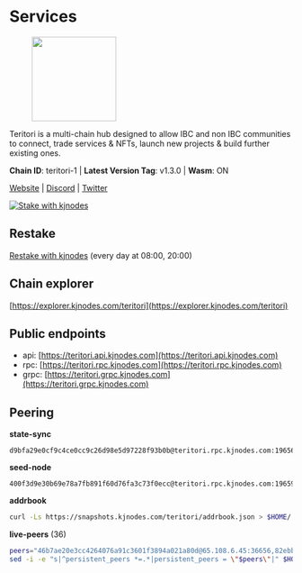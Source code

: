 # Services

<figure><img src="https://raw.githubusercontent.com/kj89/testnet_manuals/main/pingpub/logos/teritori.png" width="150" alt=""><figcaption></figcaption></figure>

Teritori is a multi-chain hub designed to allow IBC and non IBC communities  to connect, trade services & NFTs, launch new projects & build further existing ones.

**Chain ID**: teritori-1 | **Latest Version Tag**: v1.3.0 | **Wasm**: ON

[Website](https://teritori.com) | [Discord](https://discord.gg/teritori) | [Twitter](https://twitter.com/TeritoriNetwork)

[![Stake with kjnodes](https://i.ibb.co/cr44Q8j/button-stake-with-kjnodes.png)](https://restake.app/teritori/torivaloper184ln03hkpt75uhrrr26f66kvcqvf4yn4nc2xjm)

## Restake

[Restake with kjnodes](https://restake.app/teritori/torivaloper184ln03hkpt75uhrrr26f66kvcqvf4yn4nc2xjm) (every day at 08:00, 20:00)
## Chain explorer
[https://explorer.kjnodes.com/teritori](https://explorer.kjnodes.com/teritori)

## Public endpoints

* api: [https://teritori.api.kjnodes.com](https://teritori.api.kjnodes.com)
* rpc: [https://teritori.rpc.kjnodes.com](https://teritori.rpc.kjnodes.com)
* grpc: [https://teritori.grpc.kjnodes.com](https://teritori.grpc.kjnodes.com)

## Peering

**state-sync**

```text
d9bfa29e0cf9c4ce0cc9c26d98e5d97228f93b0b@teritori.rpc.kjnodes.com:19656
```

**seed-node**

```text
400f3d9e30b69e78a7fb891f60d76fa3c73f0ecc@teritori.rpc.kjnodes.com:19659
```

**addrbook**
```bash
curl -Ls https://snapshots.kjnodes.com/teritori/addrbook.json > $HOME/.teritorid/config/addrbook.json
```

**live-peers** (36)
```bash
peers="46b7ae20e3cc4264076a91c3601f3894a021a80d@65.108.6.45:36656,82ebb17ddac20928fb8107201dad9f5aea7f9132@198.244.200.3:26656,88a407d4749e1ccbb630f98ca44f304744d97864@38.242.141.168:26656,5a98d637a16b16bf425a4a785c9d11a7d1e5b8a0@65.21.131.215:26736,920f32f409bbb18b641cdc9513545e2e016c2c62@142.132.203.60:26656,669470aba9778ccccd07127115dcdc30e141d7ae@65.108.232.248:33656,ec4126b26336cd61b335345df4ff2a3fbb79338a@65.109.92.240:20026,0e189bbc6db606a14950a0e59641b798a255c3c8@65.109.37.154:3000,856c165de82fbd0489df9ec6ffaa0958c620e073@198.244.179.127:26656,28456ac1dded17760432c3f1d759c7d50ab6ed3e@51.250.83.54:26656,12101148702a99298a971b310286e64bc7bb6135@65.109.23.182:38026,e726816f42831689eab9378d5d577f1d06d25716@176.9.188.21:26656,d856120f262134ebf13e1d2632d778b69e704208@65.108.4.188:15956,8ac41af54dfd91c41de71cde222a55670f2f405d@141.95.65.73:15956,24b28cf013e6d7b5b88b6dba2701c5ddd2dd5ee1@65.109.58.225:28656,78815c81331c114cd508dae3a012f0d3e5e2b966@185.119.118.117:3000,48980875839186e08e12ebf0d9a2803b45206833@65.109.92.241:38026,e1b058e5cfa2b836ddaa496b10911da62dcf182e@138.201.8.248:26656,526d8c7c44f59be9a39d7463c576b68c0db23174@65.108.234.23:15956,a25a3a218a699e71e2a64edaa45f457dfd8507ba@65.21.148.206:26656,2b4f46e601fb4ede2a0c98976337e3afdaa50dac@65.108.238.102:15956,ff8f8c1b4cf70f38e1c370af05a40c1845022ae8@51.79.103.43:26656,0b27217386756577e1eadf00c4169dc8f041e522@51.210.7.219:26656,ce3baba928ae06cd3ff0af20aec888a82ddffef7@54.37.129.171:26656,634a29ae2bd7ad8165d6ef66a6dea02d04c9bbed@65.108.77.250:26641,2f93424bd346b857bd5164eaac0b2bfd5fd644c0@144.91.127.252:26656,3178ac8fffd269325500c95679d58d5e8ec61746@198.244.213.94:22956,6fd88e2143e6d4ba02a7f745565120df18e84699@109.236.80.46:26656,e3b906fefa58783395fcf72086c698707908a558@141.95.65.26:27736,1e08fefb7e8851490d40e804df76d1ac33cb1f0a@38.146.3.175:15956,51eaf493facf36754411baa4f7b89355bd9cb3e7@195.201.63.87:42666,d9bfa29e0cf9c4ce0cc9c26d98e5d97228f93b0b@65.109.88.38:19656,4740ad44e58f4f4a0e2b9c4353500009eb73a05a@176.191.97.120:26656,ca0d6b49b304c5f1c629809795f50440d5710b40@159.89.40.188:26656,d956d6180e96c62315a777b1a3ed8f1ebf873e80@38.242.232.202:29656,ad347ea1ec920d12ccda2341348bcc89687739ef@88.99.164.158:38026"
sed -i -e "s|^persistent_peers *=.*|persistent_peers = \"$peers\"|" $HOME/.teritorid/config/config.toml
```

